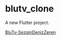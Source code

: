 # blutv_clone

A new Flutter project.


[BluTv-SezginDenizZeren](https://user-images.githubusercontent.com/54589193/188801773-d6cd0bab-2345-4a2f-9ff7-5d71bd70b48d.png)



